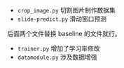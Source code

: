 - `crop_image.py` 切割图片制作数据集
- `slide-predict.py` 滑动窗口预测

后面两个文件替换 baseline 的文件就行。

- `trainer.py` 增加了学习率修改
- `datamodule.py` 涉及数据增强
